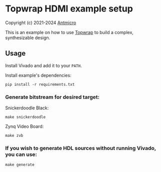 # Topwrap HDMI example setup

Copyright (c) 2021-2024 [Antmicro](https://antmicro.com)

This is an example on how to use [Topwrap](https://github.com/antmicro/topwrap) to build a complex, synthesizable design.

## Usage

Install Vivado and add it to your `PATH`.

Install example's dependencies:
<!-- name="install-deps" -->
```
pip install -r requirements.txt
```

### Generate bitstream for desired target:

Snickerdoodle Black:

<!-- name="snickerdoodle" -->
```
make snickerdoodle
```

Zynq Video Board:

<!-- name="zvb" -->
```
make zvb
```

### If you wish to generate HDL sources without running Vivado, you can use:

<!-- name="generate" -->
```
make generate
```

